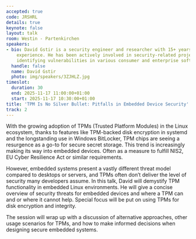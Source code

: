 ```yaml
---
accepted: true
code: JRSHRL
details: true
keynote: false
layout: talk
room: Westin - Partenkirchen
speakers:
- bio: David Gstir is a security engineer and researcher with 15+ years of hands-on
    experience. He has been actively involved in security-related projects, successfully
    identifying vulnerabilities in various consumer and enterprise software.
  handle: false
  name: David Gstir
  photo: img/speakers/3ZJHLZ.jpg
timeslot:
  duration: 30
  end: 2025-11-17 11:00:00+01:00
  start: 2025-11-17 10:30:00+01:00
title: 'TPM Is No Silver Bullet: Pitfalls in Embedded Device Security'
track: 2
---
```


With the growing adoption of TPMs (Trusted Platform Modules) in the Linux ecosystem, thanks to features like TPM-backed disk encryption in systemd and the longstanding use in Windows BitLocker, TPM chips are seeing a resurgence as a go-to for secure secret storage.
This trend is increasingly making its way into embedded devices.
Often as a measure to fulfill NIS2, EU Cyber Resilience Act or similar requirements.

However, embedded systems present a vastly different threat model compared to desktops or servers, and TPMs often don’t deliver the level of security many developers assume.
In this talk, David will demystify TPM functionality in embedded Linux environments.
He will give a concise overview of security threats for embedded devices and where a TPM can and or where it cannot help.
Special focus will be put on using TPMs for disk encryption and integrity.

The session will wrap up with a discussion of alternative approaches, other usage scenarios for TPMs, and how to make informed decisions when designing secure embedded systems.